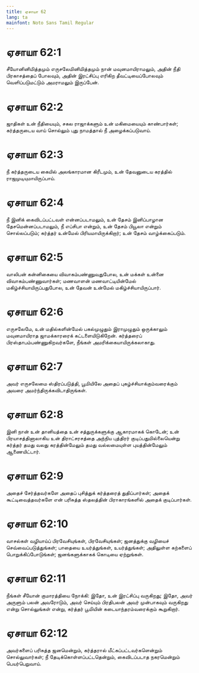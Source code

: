 ```yaml
---
title: ஏசாயா 62
lang: ta
mainfont: Noto Sans Tamil Regular
---
```


# ஏசாயா 62:1

சீயோனினிமித்தமும் எருசலேமினிமித்தமும் நான் மவுனமாயிராமலும், அதின் நீதி பிரகாசத்தைப் போலவும், அதின் இரட்சிப்பு எரிகிற தீவட்டியைப்போலவும் வெளிப்படுமட்டும் அமராமலும் இருப்பேன்.

# ஏசாயா 62:2

ஜாதிகள் உன் நீதியையும், சகல ராஜாக்களும் உன் மகிமையையும் காண்பார்கள்; கர்த்தருடைய வாய் சொல்லும் புது நாமத்தால் நீ அழைக்கப்படுவாய்.

# ஏசாயா 62:3

நீ கர்த்தருடைய கையில் அலங்காரமான கிரீடமும், உன் தேவனுடைய கரத்தில் ராஜமுடியுமாயிருப்பாய்.

# ஏசாயா 62:4

நீ இனிக் கைவிடப்பட்டவள் என்னப்படாமலும், உன் தேசம் இனிப்பாழான தேசமென்னப்படாமலும், நீ எப்சிபா என்றும், உன் தேசம் பியூலா என்றும் சொல்லப்படும்; கர்த்தர் உன்மேல் பிரியமாயிருக்கிறார்; உன் தேசம் வாழ்க்கைப்படும்.

# ஏசாயா 62:5

வாலிபன் கன்னிகையை விவாகம்பண்ணுவதுபோல, உன் மக்கள் உன்னை விவாகம்பண்ணுவார்கள்; மணவாளன் மணவாட்டியின்மேல் மகிழ்ச்சியாயிருப்பதுபோல, உன் தேவன் உன்மேல் மகிழ்ச்சியாயிருப்பார்.

# ஏசாயா 62:6

எருசலேமே, உன் மதில்களின்மேல் பகல்முழுதும் இராமுழுதும் ஒருக்காலும் மவுனமாயிராத ஜாமக்காரரைக் கட்டளையிடுகிறேன். கர்த்தரைப் பிரஸ்தாபம்பண்ணுகிறவர்களே, நீங்கள் அமரிக்கையாயிருக்கலாகாது.

# ஏசாயா 62:7

அவர் எருசலேமை ஸ்திரப்படுத்தி, பூமியிலே அதைப் புகழ்ச்சியாக்கும்வரைக்கும் அவரை அமர்ந்திருக்கவிடாதிருங்கள்.

# ஏசாயா 62:8

இனி நான் உன் தானியத்தை உன் சத்துருக்களுக்கு ஆகாரமாகக் கொடேன்; உன் பிரயாசத்தினாலாகிய உன் திராட்சரசத்தை அந்நிய புத்திரர் குடிப்பதுமில்லையென்று கர்த்தர் தமது வலது கரத்தின்மேலும் தமது வல்லமையுள்ள புயத்தின்மேலும் ஆணையிட்டார்.

# ஏசாயா 62:9

அதைச் சேர்த்தவர்களே அதைப் புசித்துக் கர்த்தரைத் துதிப்பார்கள்; அதைக் கூட்டிவைத்தவர்களே என் பரிசுத்த ஸ்தலத்தின் பிராகாரங்களில் அதைக் குடிப்பார்கள்.

# ஏசாயா 62:10

வாசல்கள் வழியாய்ப் பிரவேசியுங்கள், பிரவேசியுங்கள்; ஜனத்துக்கு வழியைச் செவ்வைப்படுத்துங்கள்; பாதையை உயர்த்துங்கள், உயர்த்துங்கள்; அதிலுள்ள கற்களைப் பொறுக்கிப்போடுங்கள்; ஜனங்களுக்காகக் கொடியை ஏற்றுங்கள்.

# ஏசாயா 62:11

நீங்கள் சீயோன் குமாரத்தியை நோக்கி: இதோ, உன் இரட்சிப்பு வருகிறது; இதோ, அவர் அருளும் பலன் அவரோடும், அவர் செய்யும் பிரதிபலன் அவர் முன்பாகவும் வருகிறது என்று சொல்லுங்கள் என்று, கர்த்தர் பூமியின் கடையாந்தரம்வரைக்கும் கூறுகிறார்.

# ஏசாயா 62:12

அவர்களைப் பரிசுத்த ஜனமென்றும், கர்த்தரால் மீட்கப்பட்டவர்களென்றும் சொல்லுவார்கள்; நீ தேடிக்கொள்ளப்பட்டதென்றும், கைவிடப்படாத நகரமென்றும் பெயர்பெறுவாய்.

